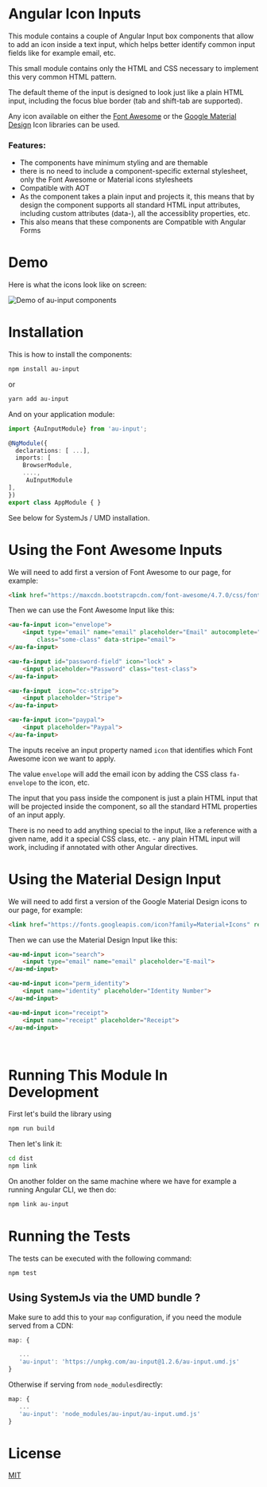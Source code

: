 
# Angular Icon Inputs 

This module contains a couple of Angular Input box components that allow to add an icon inside a text input, which helps better identify common input fields like for example email, etc.

This small module contains only the HTML and CSS necessary to implement this very common HTML pattern. 

The default theme of the input is designed to look just like a plain HTML input, including the focus blue border (tab and shift-tab are supported).

Any icon available on either the [Font Awesome](http://fontawesome.io) or the [Google Material Design](https://material.io/icons/) Icon libraries can be used.

### Features:

- The components have minimum styling and are themable 
- there is no need to include a component-specific external stylesheet, only the Font Awesome or Material icons stylesheets
- Compatible with AOT
- As the component takes a plain input and projects it, this means that by design the component supports all standard HTML input attributes, including custom attributes (data-), all the accessiblity properties, etc.
- This also means that these components are Compatible with Angular Forms 

# Demo 
Here is what the icons look like on screen:

![Demo of au-input components](https://raw.githubusercontent.com/angular-university/au-input/master/images/icons-demo.png)


# Installation

This is how to install the components:

```bash
npm install au-input
```

or 

```bash
yarn add au-input
```


And on your application module:

```ts
import {AuInputModule} from 'au-input';

@NgModule({
  declarations: [ ...],
  imports: [
    BrowserModule,
    ....,
     AuInputModule
],
})
export class AppModule { }
```

See below for SystemJs / UMD installation.

# Using the Font Awesome Inputs

We will need to add first a version of Font Awesome to our page, for example:

```html
<link href="https://maxcdn.bootstrapcdn.com/font-awesome/4.7.0/css/font-awesome.min.css" rel="stylesheet">
```

Then we can use the Font Awesome Input like this:

```html
<au-fa-input icon="envelope">
    <input type="email" name="email" placeholder="Email" autocomplete="off" 
        class="some-class" data-stripe="email">
</au-fa-input>

<au-fa-input id="password-field" icon="lock" >
    <input placeholder="Password" class="test-class">
</au-fa-input>

<au-fa-input  icon="cc-stripe">
    <input placeholder="Stripe">
</au-fa-input>

<au-fa-input icon="paypal">
    <input placeholder="Paypal">
</au-fa-input>
```

The inputs receive an input property named `icon` that identifies which Font Awesome icon we want to apply. 

The value `envelope` will add the email icon by adding the CSS class `fa-envelope` to the icon, etc.

The input that you pass inside the component is just a plain HTML input that will be projected inside the component, so all the standard HTML properties of an input apply. 

There is no need to add anything special to the input, like a reference with a given name, add it a special CSS class, etc.  - any plain HTML input will work, including if annotated with other Angular directives.


# Using the Material Design Input

We will need to add first a version of the Google Material Design icons to our page, for example:

```html
<link href="https://fonts.googleapis.com/icon?family=Material+Icons" rel="stylesheet">
```

Then we can use the Material Design Input like this:

```html
<au-md-input icon="search">
    <input type="email" name="email" placeholder="E-mail">
</au-md-input>

<au-md-input icon="perm_identity">
    <input name="identity" placeholder="Identity Number">
</au-md-input>

<au-md-input icon="receipt">
    <input name="receipt" placeholder="Receipt">
</au-md-input>
```
        
# Running This Module In Development

First let's build the library using

```bash
npm run build
```

     
Then let's link it:

```bash
cd dist
npm link
```


On another folder on the same machine where we have for example a running Angular CLI, we then do:

```bash
npm link au-input
```


# Running the Tests 

The tests can be executed with the following command:

```bash
npm test
```

## Using SystemJs via the UMD bundle ?

Make sure to add this to your `map` configuration, if you need the module served from a CDN:

```javascript
map: {

   ...
   'au-input': 'https://unpkg.com/au-input@1.2.6/au-input.umd.js'
}
```

Otherwise if serving from `node_modules`directly:

```javascript
map: {
   ...
   'au-input': 'node_modules/au-input/au-input.umd.js'
}
```

# License 

[MIT](https://opensource.org/licenses/MIT)





